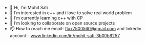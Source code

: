 - 👋 Hi, I’m Mohit Sati
- 👀 I’m interested in c++ and i love to solve real world problem
- 🌱 I’m currently learning c++ with CP
- 💞️ I’m looking to collaborate on open source projects
- 📫 How to reach me email- flux7500560@gmail.com and linkedin account - www.linkedin.com/in/mohit-sati-3b00b8257
  


